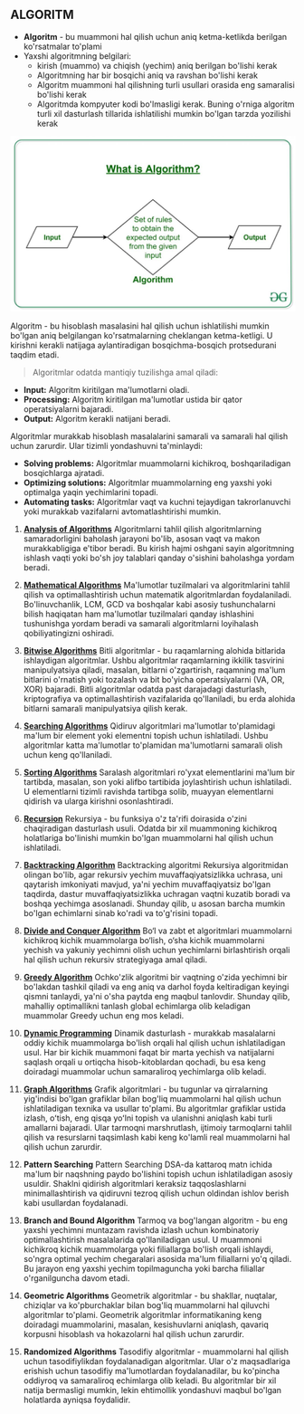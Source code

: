 ## ALGORITM

- **Algoritm** - bu muammoni hal qilish uchun aniq ketma-ketlikda berilgan ko'rsatmalar to'plami
- Yaxshi algoritmning belgilari:
  - kirish (muammo) va chiqish (yechim) aniq berilgan bo'lishi kerak
  - Algoritmning har bir bosqichi aniq va ravshan bo'lishi kerak
  - Algoritm muammoni hal qilishning turli usullari orasida eng samaralisi bo'lishi kerak
  - Algoritmda kompyuter kodi bo'lmasligi kerak. Buning o'rniga algoritm turli xil dasturlash tillarida ishlatilishi mumkin bo'lgan tarzda yozilishi kerak

<p align="center">
<img src="../images/algorithms.jpg">
</p>

Algoritm - bu hisoblash masalasini hal qilish uchun ishlatilishi mumkin bo'lgan aniq belgilangan ko'rsatmalarning cheklangan ketma-ketligi. U kirishni kerakli natijaga aylantiradigan bosqichma-bosqich protsedurani taqdim etadi.

> Algoritmlar odatda mantiqiy tuzilishga amal qiladi:

- **Input:** Algoritm kiritilgan ma'lumotlarni oladi.
- **Processing:** Algoritm kiritilgan ma'lumotlar ustida bir qator operatsiyalarni bajaradi.
- **Output:** Algoritm kerakli natijani beradi.

Algoritmlar murakkab hisoblash masalalarini samarali va samarali hal qilish uchun zarurdir. Ular tizimli yondashuvni ta'minlaydi:

- **Solving problems:** Algoritmlar muammolarni kichikroq, boshqariladigan bosqichlarga ajratadi.
- **Optimizing solutions:** Algoritmlar muammolarning eng yaxshi yoki optimalga yaqin yechimlarini topadi.
- **Automating tasks:** Algoritmlar vaqt va kuchni tejaydigan takrorlanuvchi yoki murakkab vazifalarni avtomatlashtirishi mumkin.

1. [**Analysis of Algorithms**](./analysis.md)
   Algoritmlarni tahlil qilish algoritmlarning samaradorligini baholash jarayoni bo'lib, asosan vaqt va makon murakkabligiga e'tibor beradi. Bu kirish hajmi oshgani sayin algoritmning ishlash vaqti yoki bo'sh joy talablari qanday o'sishini baholashga yordam beradi.

2. [**Mathematical Algorithms**](./mathematical.md)
   Ma'lumotlar tuzilmalari va algoritmlarini tahlil qilish va optimallashtirish uchun matematik algoritmlardan foydalaniladi. Bo'linuvchanlik, LCM, GCD va boshqalar kabi asosiy tushunchalarni bilish haqiqatan ham ma'lumotlar tuzilmalari qanday ishlashini tushunishga yordam beradi va samarali algoritmlarni loyihalash qobiliyatingizni oshiradi.

3. [**Bitwise Algorithms**](./bitwise.md)
   Bitli algoritmlar - bu raqamlarning alohida bitlarida ishlaydigan algoritmlar. Ushbu algoritmlar raqamlarning ikkilik tasvirini manipulyatsiya qiladi, masalan, bitlarni o'zgartirish, raqamning ma'lum bitlarini o'rnatish yoki tozalash va bit bo'yicha operatsiyalarni (VA, OR, XOR) bajaradi. Bitli algoritmlar odatda past darajadagi dasturlash, kriptografiya va optimallashtirish vazifalarida qo'llaniladi, bu erda alohida bitlarni samarali manipulyatsiya qilish kerak.

4. [**Searching Algorithms**](./searching.md)
   Qidiruv algoritmlari ma'lumotlar to'plamidagi ma'lum bir element yoki elementni topish uchun ishlatiladi. Ushbu algoritmlar katta ma'lumotlar to'plamidan ma'lumotlarni samarali olish uchun keng qo'llaniladi.

5. [**Sorting Algorithms**](./sorting.md)
   Saralash algoritmlari ro'yxat elementlarini ma'lum bir tartibda, masalan, son yoki alifbo tartibida joylashtirish uchun ishlatiladi. U elementlarni tizimli ravishda tartibga solib, muayyan elementlarni qidirish va ularga kirishni osonlashtiradi.

6. [**Recursion**](./recursion.md)
   Rekursiya - bu funksiya o'z ta'rifi doirasida o'zini chaqiradigan dasturlash usuli. Odatda bir xil muammoning kichikroq holatlariga bo'linishi mumkin bo'lgan muammolarni hal qilish uchun ishlatiladi.

7. [**Backtracking Algorithm**](./backtracking.md)
   Backtracking algoritmi Rekursiya algoritmidan olingan bo'lib, agar rekursiv yechim muvaffaqiyatsizlikka uchrasa, uni qaytarish imkoniyati mavjud, ya'ni yechim muvaffaqiyatsiz bo'lgan taqdirda, dastur muvaffaqiyatsizlikka uchragan vaqtni kuzatib boradi va boshqa yechimga asoslanadi. Shunday qilib, u asosan barcha mumkin bo'lgan echimlarni sinab ko'radi va to'g'risini topadi.

8. [**Divide and Conquer Algorithm**](./divide-conquer.md)
   Bo‘l va zabt et algoritmlari muammolarni kichikroq kichik muammolarga bo‘lish, o‘sha kichik muammolarni yechish va yakuniy yechimni olish uchun yechimlarni birlashtirish orqali hal qilish uchun rekursiv strategiyaga amal qiladi.

9. [**Greedy Algorithm**](./greedy.md)
   Ochko'zlik algoritmi bir vaqtning o'zida yechimni bir bo'lakdan tashkil qiladi va eng aniq va darhol foyda keltiradigan keyingi qismni tanlaydi, ya'ni o'sha paytda eng maqbul tanlovdir. Shunday qilib, mahalliy optimallikni tanlash global echimlarga olib keladigan muammolar Greedy uchun eng mos keladi.

10. [**Dynamic Programming**](./dynamic.md)
    Dinamik dasturlash - murakkab masalalarni oddiy kichik muammolarga bo'lish orqali hal qilish uchun ishlatiladigan usul. Har bir kichik muammoni faqat bir marta yechish va natijalarni saqlash orqali u ortiqcha hisob-kitoblardan qochadi, bu esa keng doiradagi muammolar uchun samaraliroq yechimlarga olib keladi.

11. [**Graph Algorithms**](./graph.md)
    Grafik algoritmlari - bu tugunlar va qirralarning yig'indisi bo'lgan grafiklar bilan bog'liq muammolarni hal qilish uchun ishlatiladigan texnika va usullar to'plami. Bu algoritmlar grafiklar ustida izlash, oʻtish, eng qisqa yoʻlni topish va ulanishni aniqlash kabi turli amallarni bajaradi. Ular tarmoqni marshrutlash, ijtimoiy tarmoqlarni tahlil qilish va resurslarni taqsimlash kabi keng ko'lamli real muammolarni hal qilish uchun zarurdir.

12. **Pattern Searching**
    Pattern Searching DSA-da kattaroq matn ichida ma'lum bir naqshning paydo bo'lishini topish uchun ishlatiladigan asosiy usuldir. Shaklni qidirish algoritmlari keraksiz taqqoslashlarni minimallashtirish va qidiruvni tezroq qilish uchun oldindan ishlov berish kabi usullardan foydalanadi.

13. **Branch and Bound Algorithm**
    Tarmoq va bog'langan algoritm - bu eng yaxshi yechimni muntazam ravishda izlash uchun kombinatoriy optimallashtirish masalalarida qo'llaniladigan usul. U muammoni kichikroq kichik muammolarga yoki filiallarga bo'lish orqali ishlaydi, so'ngra optimal yechim chegaralari asosida ma'lum filiallarni yo'q qiladi. Bu jarayon eng yaxshi yechim topilmaguncha yoki barcha filiallar o'rganilguncha davom etadi.

14. **Geometric Algorithms**
    Geometrik algoritmlar - bu shakllar, nuqtalar, chiziqlar va ko'pburchaklar bilan bog'liq muammolarni hal qiluvchi algoritmlar to'plami. Geometrik algoritmlar informatikaning keng doiradagi muammolarini, masalan, kesishuvlarni aniqlash, qavariq korpusni hisoblash va hokazolarni hal qilish uchun zarurdir.

15. **Randomized Algorithms**
    Tasodifiy algoritmlar - muammolarni hal qilish uchun tasodifiylikdan foydalanadigan algoritmlar. Ular o'z maqsadlariga erishish uchun tasodifiy ma'lumotlardan foydalanadilar, bu ko'pincha oddiyroq va samaraliroq echimlarga olib keladi. Bu algoritmlar bir xil natija bermasligi mumkin, lekin ehtimollik yondashuvi maqbul bo'lgan holatlarda ayniqsa foydalidir.
